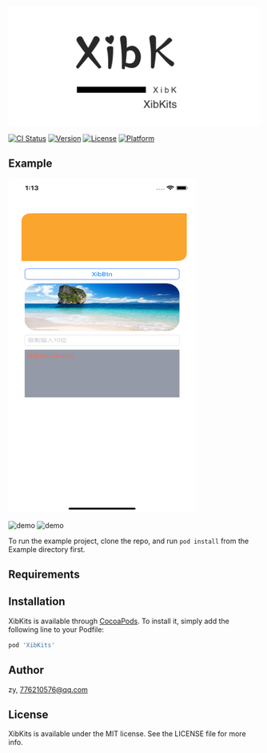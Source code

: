 
<p align="center">
<img src="https://github.com/RainManGO/XibKits/blob/master/logo.png" alt="XibKits" title="XibKits" width="557"/>
</p>

[![CI Status](https://img.shields.io/travis/776210576@qq.com/XibKits.svg?style=flat)](https://travis-ci.org/776210576@qq.com/XibKits)
[![Version](https://img.shields.io/cocoapods/v/XibKits.svg?style=flat)](https://cocoapods.org/pods/XibKits)
[![License](https://img.shields.io/cocoapods/l/XibKits.svg?style=flat)](https://cocoapods.org/pods/XibKits)
[![Platform](https://img.shields.io/cocoapods/p/XibKits.svg?style=flat)](https://cocoapods.org/pods/XibKits)

## Example
<p>
<img src="https://github.com/RainManGO/XibKits/blob/master/demo.png" alt="demo" width="375" height= "667"/>
</p>
<img src="https://github.com/RainManGO/XibKits/blob/master/xibviewDemo.gif" alt="demo"/>
<img src="https://github.com/RainManGO/XibKits/blob/master/XibButtonDemo.gif" alt="demo" />

To run the example project, clone the repo, and run `pod install` from the Example directory first.

## Requirements

## Installation

XibKits is available through [CocoaPods](https://cocoapods.org). To install
it, simply add the following line to your Podfile:

```ruby
pod 'XibKits'
```

## Author

zy, 776210576@qq.com

## License

XibKits is available under the MIT license. See the LICENSE file for more info.
